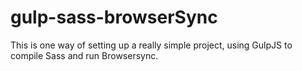 # gulp-sass-browserSync
This is one way of setting up a really simple project, using GulpJS to compile Sass and run Browsersync.
